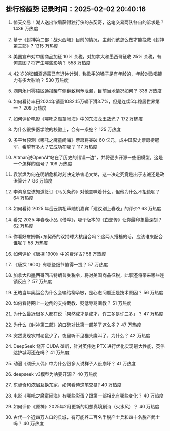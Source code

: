 
## 排行榜趋势 记录时间：2025-02-02 20:40:16
  
  1. 惊天交易！湖人送出浓眉获得独行侠的东契奇，这笔交易两队各自的诉求是？ 1436 万热度
    
  2. 基于《封神第二部：战火西岐》目前的情况，主创们该怎么做才能挽救《封神第三部》? 1315 万热度
    
  3. 美国宣布对中国商品加征 10% 关税，对加拿大和墨西哥征收 25% 关税，有何意图？将产生哪些影响？ 558 万热度
    
  4. 42 岁的张韶涵透露已有退休计划，称歌手的嗓子是有年龄的，年龄对歌唱能力有多大影响？ 530 万热度
    
  5. 湖南永州零陵区通报罐车侧翻致粗苯泄漏，目前当地情况如何？ 338 万热度
    
  6. 如何看待丰田2024年销量1082.15万辆下滑3.7%，但是连续5年稳居世界第一？ 209 万热度
    
  7. 如何评价电影《哪吒之魔童闹海》中的东海龙王敖光？ 172 万热度
    
  8. 为什么很多医学院的校徽上，会有一条蛇？ 125 万热度
    
  9. 多平台预测《哪吒之魔童闹海》票房将突破 60 亿元，成中国影史票房榜冠军，希望有多大？它成功在哪？ 117 万热度
    
  10. Altman说OpenAI“站在了历史的错误一边”，并将逐步开源一些旧模型，这是一个怎样的信号？ 109 万热度
    
  11. 袁崇焕为何在明朝危机时刻决定杀害毛文龙，这一决定究竟是出于忠诚还是政治算计？ 86 万热度
    
  12. 李鸿章应该知道签订《马关条约》对他意味着什么，但他为什么不拒绝呢？ 64 万热度
    
  13. 如何看待 2025 年岳云鹏相声随机嘉宾「建议别上春晚」的评价? 63 万热度
    
  14. 看完 2025 年春晚小品《借伞》，哪个版本的《白蛇传》让你最印象最深刻？ 62 万热度
    
  15. 你看好詹姆斯+东契奇的双持球大核组合吗？这两人搭档的话，应该谁来配合谁呢？ 58 万热度
    
  16. 如何评价《唐探 1900》中的费洋古? 58 万热度
    
  17. 《唐探 1900》有哪些细节值得一提？ 57 万热度
    
  18. 加拿大和墨西哥回击特朗普关税令，将对美国商品征税，此事还将带来哪些连锁反应？ 57 万热度
    
  19. 王皓当年奥运会为什么会输给柳承敏，是心态问题还是技术原因？ 56 万热度
    
  20. 如何看待网上一边倒的支持截教、贬低辱骂阐教？ 51 万热度
    
  21. 为什么最近很多人都在说「果然成才是成才，许三多是许三多」？ 47 万热度
    
  22. 为什么《封神第二部》的口碑对比第一部差了这么多？ 47 万热度
    
  23. 突然发现农村老鼠少了，夜里听不见猫头鹰叫了，为什么？ 42 万热度
    
  24. DeepSeek 绕开 CUDA 垄断，针对英伟达 PTX 进行优化实现最大性能，英伟达护城河还在吗？ 41 万热度
    
  25. 动漫《颂乐人偶》中为什么很多人说祥子人设崩坏？ 41 万热度
    
  26. deepseek v3模型为啥要开源？ 40 万热度
    
  27. 东契奇和浓眉互换东家，如何看待这笔交易? 40 万热度
    
  28. 电影《哪吒之魔童闹海》有哪些彩蛋？跟第一部相比有哪些变化？ 40 万热度
    
  29. 如何评价《原神》2025年2月更新的幻想真境剧诗（火水风）？ 40 万热度
    
  30. 古代一个近四万人口的县城，有可能养二百名半脱产士兵和四十名脱产武士吗？ 40 万热度
    